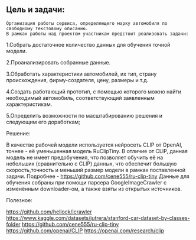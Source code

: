 ## Цель и задачи:
	Организация работы сервиса, определяющего марку автомобиля по свободному текстовому описанию.
	В рамках работы над проектом участникам предстоит реализовать задачи:

1.Собрать достаточное количество данных для обучения точной модели.

2.Проанализировать собранные данные.

3.Обработать характеристики автомобилей, их тип, страну происхождения,
фирму-создателя, цену, размеры и т.д.

4.Создать работающий прототип, с помощью которого 
можно найти необходимый автомобиль, соответствующий заявленным характеристикам.

5.Определить возможности по масштабированию решения и следующим его доработкам;


Решение:

В качестве рабочей модели используется нейросеть CLIP от OpenAI, точнее - её уменьшенная модель 
RuClipTiny. В отличие от CLIP, данная модель не имеет предобучения, что позволяет обучить её на небольших (сравнительно с CLIP) данных,
что обеспечит большую скорость,точность и меньший размер модели в рамках поставленной задачи.
Подробнее - https://github.com/cene555/ru-clip-tiny
Данные для обучения собраны при помощи парсера GoogleImageCrawler с изменённым downloader-ом, а также взяты из открытых источников.


Полезное:

https://github.com/hellock/icrawler
https://www.kaggle.com/datasets/jutrera/stanford-car-dataset-by-classes-folder
https://github.com/cene555/ru-clip-tiny
https://github.com/openai/CLIP
https://openai.com/research/clip
